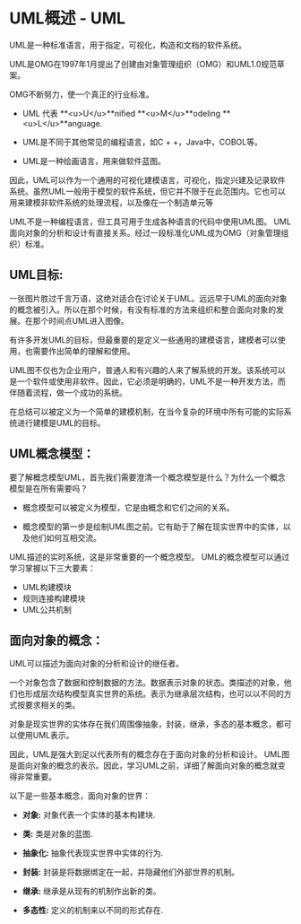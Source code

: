 # UML概述 - UML

UML是一种标准语言，用于指定，可视化，构造和文档的软件系统。

UML是OMG在1997年1月提出了创建由对象管理组织（OMG）和UML1.0规范草案。

OMG不断努力，使一个真正的行业标准。

*   UML 代表 **&lt;u&gt;U&lt;/u&gt;**nified **&lt;u&gt;M&lt;/u&gt;**odeling **&lt;u&gt;L&lt;/u&gt;**anguage.

*   UML是不同于其他常见的编程语言，如C + +，Java中，COBOL等。

*   UML是一种绘画语言，用来做软件蓝图。

因此，UML可以作为一个通用的可视化建模语言，可视化，指定兴建及记录软件系统。虽然UML一般用于模型的软件系统，但它并不限于在此范围内。它也可以用来建模非软件系统的处理流程，以及像在一个制造单元等

UML不是一种编程语言，但工具可用于生成各种语言的代码中使用UML图。 UML面向对象的分析和设计有直接关系。经过一段标准化UML成为OMG（对象管理组织）标准。

## UML目标:

一张图片胜过千言万语，这绝对适合在讨论关于UML。远远早于UML的面向对象的概念被引入。所以在那个时候，有没有标准的方法来组织和整合面向对象的发展。在那个时间点UML进入图像。

有许多开发UML的目标，但最重要的是定义一些通用的建模语言，建模者可以使用，也需要作出简单的理解和使用。

UML图不仅也为企业用户，普通人和有兴趣的人来了解系统的开发。该系统可以是一个软件或使用非软件。因此，它必须是明确的，UML不是一种开发方法，而伴随着流程，做一个成功的系统。

在总结可以被定义为一个简单的建模机制，在当今复杂的环境中所有可能的实际系统进行建模是UML的目标。

## UML概念模型：

要了解概念模型UML，首先我们需要澄清一个概念模型是什么？为什么一个概念模型是在所有需要吗？

*   概念模型可以被定义为模型，它是由概念和它们之间的关系。

*   概念模型的第一步是绘制UML图之前。它有助于了解在现实世界中的实体，以及他们如何互相交流。

UML描述的实时系统，这是非常重要的一个概念模型。 UML的概念模型可以通过学习掌握以下三大要素：

*   UML构建模块
*   规则连接构建模块
*   UML公共机制

## 面向对象的概念：

UML可以描述为面向对象的分析和设计的继任者。

一个对象包含了数据和控制数据的方法。数据表示对象的状态。类描述的对象，他们也形成层次结构模型真实世界的系统。表示为继承层次结构，也可以以不同的方式按要求相关的类。

对象是现实世界的实体存在我们周围像抽象，封装，继承，多态的基本概念，都可以使用UML表示。

因此，UML是强大到足以代表所有的概念存在于面向对象的分析和设计。 UML图是面向对象的概念的表示。因此，学习UML之前，详细了解面向对象的概念就变得非常重要。

以下是一些基本概念，面向对象的世界：

*   **对象:** 对象代表一个实体的基本构建块.

*   **类:** 类是对象的蓝图.

*   **抽象化:** 抽象代表现实世界中实体的行为.

*   **封装:** 封装是将数据绑定在一起，并隐藏他们外部世界的机制。

*   **继承:** 继承是从现有的机制作出新的类。

*   **多态性:** 定义的机制来以不同的形式存在.

